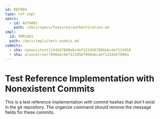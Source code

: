 ```yaml
---
id: REF004
type: ref-impl
specs:
  - id: AUTH001
    path: /docs/specs/features/authentication.md
impl:
  id: IMPL001
  path: /docs/impls/test-nodejs.md
commits:
  - sha: nonexistent1234567890abcdef1234567890abcdef123456
  - sha: alsonotreal7890abcdef1234567890abcdef1234567890a
---
```


# Test Reference Implementation with Nonexistent Commits

This is a test reference implementation with commit hashes that don't exist in the git repository. The organize command should remove the message fields for these commits.
